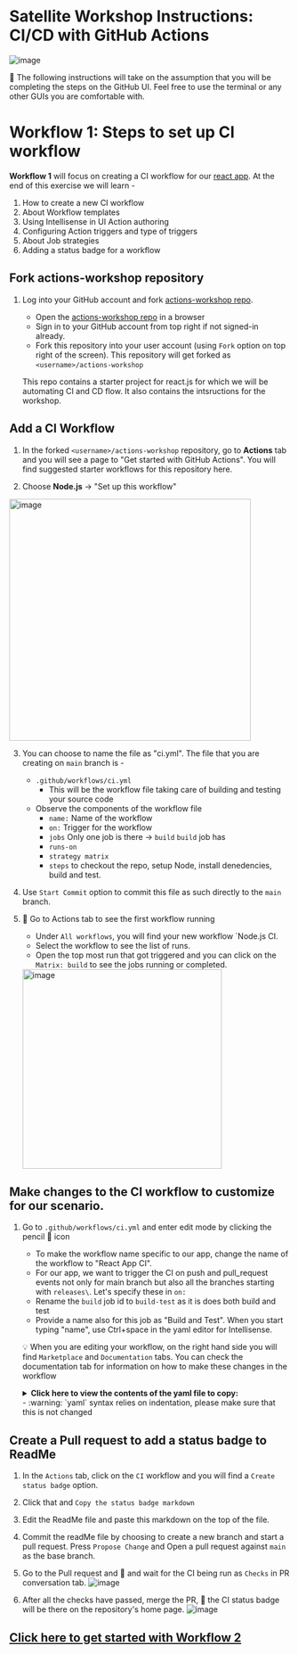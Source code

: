 # Satellite Workshop Instructions: CI/CD with GitHub Actions

![image](https://user-images.githubusercontent.com/25735209/112306850-45f48c80-8cc6-11eb-903a-f38713b0a062.png)

:bookmark: The following instructions will take on the assumption that you will be completing the steps on the GitHub UI. Feel free to use the terminal or any other GUIs you are comfortable with.

# Workflow 1: Steps to set up CI workflow

**Workflow 1** will focus on creating a CI workflow for our [react app](react-app.md). 
At the end of this exercise we will learn -
1. How to create a new CI workflow 
2. About Workflow templates 
3. Using Intellisense in UI Action authoring  
4. Configuring Action triggers and type of triggers 
5. About Job strategies 
6. Adding a status badge for a workflow

## Fork actions-workshop repository

1. Log into your GitHub account and fork [actions-workshop repo](https://github.com/kaverma/actions-workshop). 

    - Open the [actions-workshop repo](https://github.com/kaverma/actions-workshop) in a browser
    - Sign in to your GitHub account from top right if not signed-in already.
    - Fork this repository into your user account (using `Fork` option on top right of the screen). This repository will get forked as `<username>/actions-workshop`
    
    This repo contains a starter project for react.js for which we will be automating CI and CD flow. It also contains the intsructions for the workshop.
  

## Add a CI Workflow

1. In the forked `<username>/actions-workshop` repository, go to **Actions** tab and you will see a page to "Get started with GitHub Actions". You will find suggested starter workflows for this repository here.

2. Choose **Node.js** -> "Set up this workflow"
<img width="434" alt="image" src="https://user-images.githubusercontent.com/25735209/111957403-f9685000-8b11-11eb-98a3-b3782e813550.png">

3. You can choose to name the file as "ci.yml". The file that you are creating on `main` branch is - 
    - `.github/workflows/ci.yml`
      - This will be the workflow file taking care of building and testing your source code
    - Observe the components of the workflow file
        - `name:` Name of the workflow
        - `on:` Trigger for the workflow
        - `jobs` Only one job is there -> `build`
        `build` job has 
        - `runs-on` 
        - `strategy matrix`
        - `steps` to checkout the repo, setup Node, install denedencies, build and test.
     
4. Use `Start Commit` option to commit this file as such directly to the `main` branch.

5. :tada: Go to Actions tab to see the first workflow running
    - Under `All workflows`, you will find your new workflow `Node.js CI.
    - Select the workflow to see the list of runs. 
    - Open the top most run that got triggered and you can click on the `Matrix: build` to see the jobs running or completed.
    <img width="358" alt="image" src="https://user-images.githubusercontent.com/25735209/111958686-8a8bf680-8b13-11eb-8a93-f77d87558af8.png">

## Make changes to the CI workflow to customize for our scenario.

1. Go to `.github/workflows/ci.yml` and enter edit mode by clicking the pencil :pencil: icon
   - To make the workflow name specific to our app, change the name of the workflow to "React App CI".
   - For our app, we want to trigger the CI on push and pull_request events not only for main branch but also all the branches starting with `releases\`. Let's specify these in `on:`
   - Rename the `build` job id to `build-test` as it is does both build and test
   - Provide a name also for this job as "Build and Test". When you start typing "name", use Ctrl+space in the yaml editor for Intellisense. 
           
   💡 When you are editing your workflow, on the right hand side you will find `Marketplace` and `Documentation` tabs. You can check the documentation tab for information on how to make these changes in the workflow 
   
   <details>
        <summary><b>Click here to view the contents of the yaml file to copy:</b></summary>

   ```yaml
   name: React App CI

    on:
      push:
        branches: 
        - main 
        - releases/*
      pull_request:
        branches: 
        - main 
        - releases/*

    jobs:
      build-test:
        name: Build and test

        runs-on: ubuntu-latest

        strategy:
          matrix:
            node-version: [10.x, 12.x, 14.x, 15.x]
            # See supported Node.js release schedule at https://nodejs.org/en/about/releases/

        steps:
        - uses: actions/checkout@v2
        - name: Use Node.js ${{ matrix.node-version }}
          uses: actions/setup-node@v1
          with:
            node-version: ${{ matrix.node-version }}
        - run: npm ci
        - run: npm run build --if-present
        - run: npm test
        
   ```
   </details>
   - :warning: `yaml` syntax relies on indentation, please make sure that this is not changed

## Create a Pull request to add a status badge to ReadMe
1. In the `Actions` tab, click on the `CI` workflow and you will find a `Create status badge` option. 
2. Click that and `Copy the status badge markdown`
3. Edit the ReadMe file and paste this markdown on the top of the file. 
4. Commit the readMe file by choosing to create a new branch and start a pull request. Press `Propose Change` and Open a pull request against `main` as the base branch.
5. Go to the Pull request and :tada: and wait for the CI being run as `Checks` in PR conversation tab.
![image](https://user-images.githubusercontent.com/25735209/112309015-d338e080-8cc8-11eb-9fbb-0946df7efbdc.png)

6. After all the checks have passed, merge the PR, :tada: the CI status badge will be there on the repository's home page.
![image](https://user-images.githubusercontent.com/25735209/112309132-fbc0da80-8cc8-11eb-9461-d20709478351.png)


## [Click here to get started with Workflow 2](./workshop_instructions2.md)
